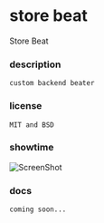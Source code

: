 # store beat

Store Beat

### description

    custom backend beater



### license

    MIT and BSD

### showtime

![ScreenShot](https://raw.githubusercontent.com/pingf/store_beat/master/demo.gif)


### docs

`coming soon...`


